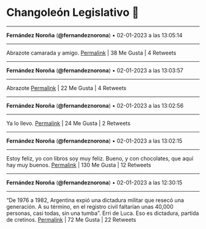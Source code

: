 # Changoleón Legislativo 🙈
*****
**Fernández Noroña** (**@fernandeznorona**) • 02-01-2023 a las 13:05:14
*****
Abrazote camarada y amigo.
[Permalink](https://twitter.com/fernandeznorona/status/1610019407383695360) | 38 Me Gusta | 4 Retweets
*****
**Fernández Noroña** (**@fernandeznorona**) • 02-01-2023 a las 13:03:57
*****
Abrazote
[Permalink](https://twitter.com/fernandeznorona/status/1610019085747625993) | 22 Me Gusta | 4 Retweets
*****
**Fernández Noroña** (**@fernandeznorona**) • 02-01-2023 a las 13:02:56
*****
Ya lo llevo.
[Permalink](https://twitter.com/fernandeznorona/status/1610018830297833473) | 24 Me Gusta | 2 Retweets
*****
**Fernández Noroña** (**@fernandeznorona**) • 02-01-2023 a las 13:02:15
*****
Estoy feliz, yo con libros soy muy feliz. Bueno, y con chocolates, que aquí hay muy buenos.
[Permalink](https://twitter.com/fernandeznorona/status/1610018660327849985) | 130 Me Gusta | 12 Retweets
*****
**Fernández Noroña** (**@fernandeznorona**) • 02-01-2023 a las 12:30:15
*****
“De 1976 a 1982, Argentina expió una dictadura militar que resecó una generación. A su término, en el registro civil faltarían unas 40,000 personas, casi todas, sin una tumba”. Erri de Luca. Eso es dictadura, partida de cretinos.
[Permalink](https://twitter.com/fernandeznorona/status/1610010605376643073) | 72 Me Gusta | 22 Retweets